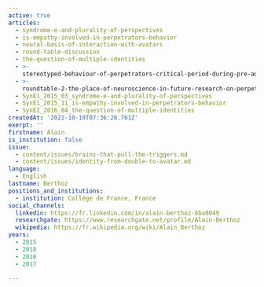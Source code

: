 ```yaml
---
active: true
articles:
  - syndrome-e-and-plurality-of-perspectives
  - is-empathy-involved-in-perpetrators-behavior
  - neural-basis-of-interaction-with-avatars
  - round-table-discussion
  - the-question-of-multiple-identities
  - >-
    stereotyped-behaviour-of-perpetrators-critical-period-during-pre-adolescence-for-tolerance-and-empathy
  - >-
    roundtable-2-the-place-of-neuroscience-in-future-research-on-perpetrators-of-extreme-violence
  - SynE1_2015_03_syndrome-e-and-plurality-of-perspectives
  - SynE1_2015_11_is-empathy-involved-in-perpetrators-behavior
  - SynE2_2016_04_the-question-of-multiple-identities
createdAt: '2022-10-10T07:36:28.761Z'
exerpt: ''
firstname: Alain
is_institution: false
issue:
  - content/issues/brains-that-pull-the-triggers.md
  - content/issues/identity-from-double-to-avatar.md
language:
  - English
lastname: Berthoz
positions_and_institutions:
  - institution: Collège de France, France
social_channels:
  linkedin: https://fr.linkedin.com/in/alain-berthoz-6ba8049
  researchgate: https://www.researchgate.net/profile/Alain-Berthoz
  wikipedia: https://fr.wikipedia.org/wiki/Alain_Berthoz
years:
  - 2015
  - 2018
  - 2016
  - 2017

---
```

